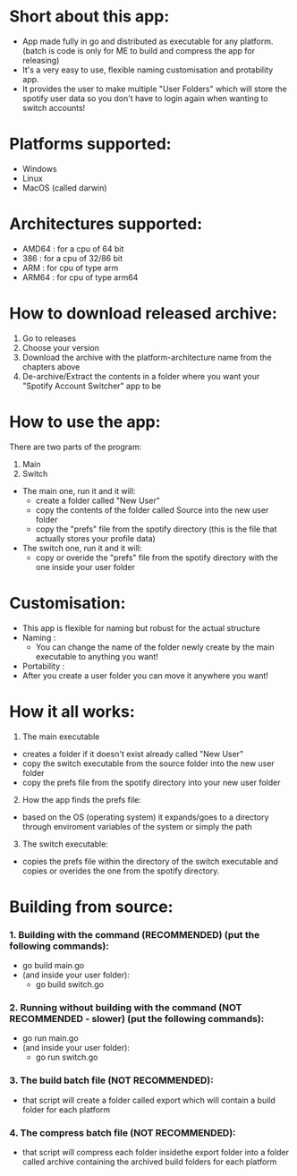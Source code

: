 # Short about this app:
* App made fully in go and distributed as executable for any platform. (batch is code is only for ME to build and compress the app for releasing)
* It's a very easy to use, flexible naming customisation and protability app.
* It provides the user to make multiple "User Folders" which will store the spotify user data so you don't have to login again when wanting to switch accounts!


# Platforms supported:
- Windows
- Linux
- MacOS (called darwin)

# Architectures supported:
- AMD64 : for a cpu of 64 bit
- 386 : for a cpu of 32/86 bit
- ARM : for cpu of type arm
- ARM64 : for cpu of type arm64

# How to download released archive:
1. Go to releases
2. Choose your version
3. Download the archive with the platform-architecture name from the chapters above
4. De-archive/Extract the contents in a folder where you want your "Spotify Account Switcher" app to be

# How to use the app:
There are two parts of the program:
1. Main
2. Switch
- The main one, run it and it will:
  - create a folder called "New User"
  - copy the contents of the folder called Source into the new user folder
  - copy the "prefs" file from the spotify directory (this is the file that actually stores your profile data)
- The switch one, run it and it will:
  - copy or overide the "prefs" file from the spotify directory with the one inside your user folder

# Customisation:
- This app is flexible for naming but robust for the actual structure
- Naming :
   - You can change the name of the folder newly create by the main executable to anything you want!
- Portability :
 - After you create a user folder you can move it anywhere you want!

# How it all works:
1. The main executable
  - creates a folder if it doesn't exist already called "New User"
  - copy the switch executable from the source folder into the new user folder
  - copy the prefs file from the spotify directory into your new user folder
2. How the app finds the prefs file:
  - based on the OS (operating system) it expands/goes to a directory through enviroment variables of the system or simply the path
3. The switch executable:
  - copies the prefs file within the directory of the switch executable and copies or overides the one from the spotify directory.


# Building from source:
### 1. Building with the command (RECOMMENDED) (put the following commands):
- go build main.go
- (and inside your user folder):
  - go build switch.go

### 2. Running without building with the command (NOT RECOMMENDED - slower) (put the following commands):
- go run main.go
- (and inside your user folder):
  - go run switch.go

### 3. The build batch file (NOT RECOMMENDED):
- that script will create a folder called export which will contain a build folder for each platform

### 4. The compress batch file (NOT RECOMMENDED):
- that script will compress each folder insidethe export folder into a folder called archive containing the archived build folders for each platform 

